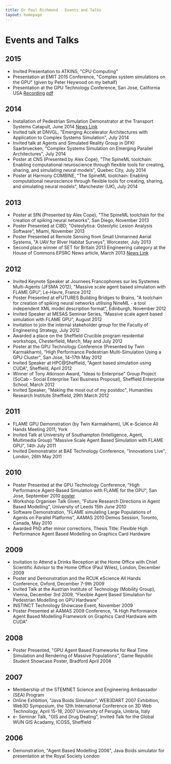 ```yaml
---
title: Dr Paul Richmond - Events and Talks
layout: homepage
---
```


# Events and Talks

## 2015

* Invited Presentation to ATKINS, "CPU Computing"
* Presentation at EMIT 2015 Conference, "Complex system simulations on the GPU" (given by Peter Heywood on my behalf)
* Presentation at the GPU Technology Conference, San Jose, California USA [Recording](http://on-demand.gputechconf.com/gtc/2015/video/S5133.html) [pdf](http://on-demand.gputechconf.com/gtc/2015/presentation/S5133-Paul-Richmond.pdf)

## 2014

* Installation of Pedestrian Simulation Demonstrator at the Transport Systems Catapult, June 2014 [News Link](http://www.sheffield.ac.uk/dcs/about/news/2014/transport_catapult)
* Invited talk at DNVGL, "Emerging Accelerator Architectures with Application to Complex Systems Simulation", July 2014
* Invited talk at Agents and Simulated Reality Group in DFKI Saarbruecken, "Complex Systems Simulation on Emerging Parallel Architectures", July 2014
* Poster at CNS (Presented by Alex Cope), "The SpineML toolchain: Enabling computational neuroscience through flexible tools for creating, sharing, and simulating neural models", Quebec City, July 2014
* Poster at Harmony COMBINE, "The SpineML toolchain: Enabling computational neuroscience through flexible tools for creating, sharing, and simulating neural models", Manchester (UK), July 2014

## 2013
* Poster at SfN (Presented by Alex Cope), "The SpineML toolchain for the creation of spiking neural networks", San Diego, November 2013
* Poster Presented at CIBD, "Osteolytica: Osteolytic Lesion Analysis Software", Miami, November 2013
* Poster Presented at Remote Sensing from Small Unmanned Aerial Systems, "A UAV for RIver Habitat Surveys", Worcester, July 2013
* Second place winner of SET for Britain 2013 Engineering category at the House of Commons EPSRC News article, March 2013 [News Link](http://www.epsrc.ac.uk/newsevents/news/topawards/)

## 2012

* Invited Keynote Speaker at Journees Francophones sur les Systemes Multi-Agents (JFSMA 2012), "Massive scale agent based simulation with FLAME GPU", Le-Havre, France 2012
* Poster Presented at eFUTURES Building Bridges to Brains, "A toolchain for creation of spiking neural networks utilising NineML - a tool independent XML model description format", Edinburgh, November 2012
* Invited Speaker at MESAS Seminar Series, "Massive scale agent based simulation with FLAME GPU", August 2012
* Invitation to join the internal stakeholder group for the Faculty of Engineering Strategy, July 2012
* Awarded a place on the Sheffield Crucible program residential workshops, Chesterfield, March, May and July 2012
* Poster at the GPU Technology Conference (Presented by Twin Karmakharm), "High Performance Pedestrian Multi-Simulation Using a GPU Cluster", San Jose, 14-17th May 2012
* Invited Speaker at HPC@Sheffield, "Agent based simulation using CUDA", Sheffield, April 2012
* Winner of Tony Atkinson Award, "Ideas to Enterprise" Group Project (SoCab - Social Enterprise Taxi Business Proposal), Sheffield Enterprise School, March 2012
* Invited Speaker, "Making the most out of my postdoc", Humanities Research Institute Sheffield, 29th March 2012

## 2011

* FLAME GPU Demonstration (by Twin Karmakharm), UK e-Science All Hands Meeting 2011, York 
* Invited Talk at University of Southampton (Intelligence, Agent, Multimedia Group) "Massive Scale Agent Based Simulation with FLAME GPU", 14th July 2011 
* Invited Demonstrator at BAE Technology Conference, "Innovations Live", London, 26th May 2011

## 2010

* Poster Presented at the GPU Technology Conference, "High Performance Agent-Based Simulation with FLAME for the GPU", San Jose, September 2010 [poster](http://www.gputechconf.com/content/GTC/posters/2010/I04-High-Performance-Agent-Based-Simulation-with-FLAME-for-the-GPU.pdf)
* Workshop Organiser Talk Given, "Future Research Directions in Agent Based Modelling", University of Leeds 15th June 2010
* Software Demonstration, "FLAME simulating Large Populations of Agents on Parallel Platforms", AAMAS 2010 Demos Session, Toronto, Canada, May 2010
* Awarded PhD after minor corrections, Thesis Title: Flexible High Performance Agent Based Modelling on Graphics Card Hardware

## 2009

* Invitation to Attend a Drinks Reception at the Home Office with Chief Scientific Advisor to the Home Office (Paul Wiles), London, December 2009
* Poster and Demonstration and the RCUK eScience All Hands Conference, Oxford, December 7-9th 2009
* Invited Talk at the Austrian Institute of Technology (Mobility Group), Vienna, December 3rd 2009, "Flexible Agent Based Simulation for Pedestrian Modelling on GPU Hardware" 
* INSTINCT Technology Showcase Event, November 2009
* Poster Presented at AAMAS 2009 Conference, "A High Performance Agent Based Modelling Framework on Graphics Card Hardware with CUDA"

## 2008

* Poster Presented, "GPU Agent Based Frameworks for Real Time Simulation and Rendering of Massive Populations", Game Republic Student Showcase Poster, Bradford April 2008

## 2007

* Membership of the STEMNET Science and Engineering Ambassador (SEA) Program
* Online Exhbition, "Java Boids Simulator", WEB3DART 2007 Exhibition, Web3D Symposium, the 12th International Conference on 3D Web Technology, April 15-18, 2007 University of Perugia, Umbria, Italy 
* e- Seminar Talk, "GIS and Drug Dealing", Invited Talk for the Global WUN GIS Acadamy, ICOSS, Sheffield

## 2006

* Demonstration, "Agent Based Modelling 2006", Java Boids simulator for presentation at the Royal Society London